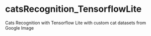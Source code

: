 # catsRecognition_TensorflowLite
Cats Recognition with Tensorflow Lite with custom cat datasets from Google Image
